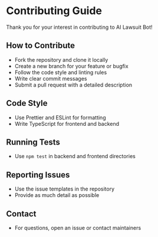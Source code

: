 # Contributing Guide

Thank you for your interest in contributing to AI Lawsuit Bot!

## How to Contribute
- Fork the repository and clone it locally
- Create a new branch for your feature or bugfix
- Follow the code style and linting rules
- Write clear commit messages
- Submit a pull request with a detailed description

## Code Style
- Use Prettier and ESLint for formatting
- Write TypeScript for frontend and backend

## Running Tests
- Use `npm test` in backend and frontend directories

## Reporting Issues
- Use the issue templates in the repository
- Provide as much detail as possible

## Contact
- For questions, open an issue or contact maintainers 